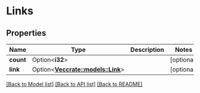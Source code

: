 # Links

## Properties

Name | Type | Description | Notes
------------ | ------------- | ------------- | -------------
**count** | Option<**i32**> |  | [optional]
**link** | Option<[**Vec<crate::models::Link>**](link.md)> |  | [optional]

[[Back to Model list]](../README.md#documentation-for-models) [[Back to API list]](../README.md#documentation-for-api-endpoints) [[Back to README]](../README.md)



